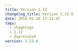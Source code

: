 ```yaml
---
title: Version 1.12
changelog_title: Version 1.12.0
date: 2019-01-28 17:13:47
tags:
  - chagelogs
  - 1.12
  - deprecated
version: 1.12.0
---
```


<script src="https://gist.github.com/spinnaker-release/349d826502e0bc0a3e4a7ec247b9e8b4.js"/>
